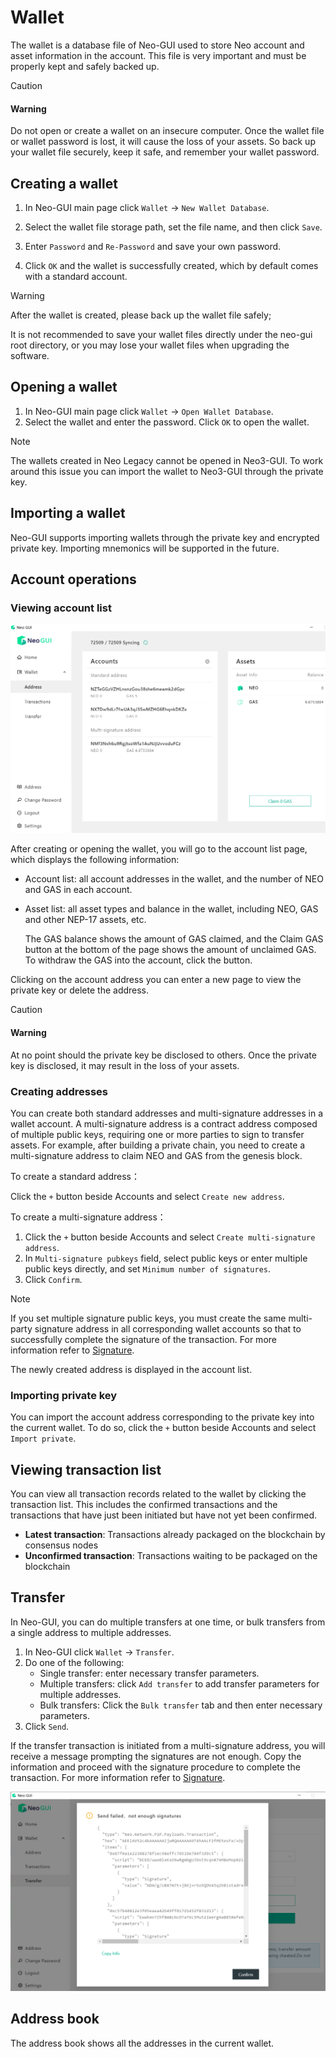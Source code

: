 # Wallet

The wallet is a database file of Neo-GUI used to store Neo account and asset information in the account. This file is very important and must be properly kept and safely backed up.

> [!CAUTION]
>
> #### Warning
>
> Do not open or create a wallet on an insecure computer. Once the wallet file or wallet password is lost, it will cause the loss of your assets. So back up your wallet file securely, keep it safe, and remember your wallet password.

## Creating a wallet

1. In Neo-GUI main page click `Wallet` -> `New Wallet Database`.

2. Select the wallet file storage path, set the file name, and then click `Save`.

3. Enter `Password` and `Re-Password` and save your own password.

4. Click `OK` and the wallet is successfully created, which by default comes with a standard account.

> [!Warning]
>
> After the wallet is created, please back up the wallet file safely;
>
> It is not recommended to save your wallet files directly under the neo-gui root directory, or you may lose your wallet files when upgrading the software.

## Opening a wallet

1. In Neo-GUI main page click `Wallet` -> `Open Wallet Database`.
2. Select the wallet and enter the password. Click `OK` to open the wallet.

> [!Note]
>
> The wallets created in Neo Legacy cannot be opened in Neo3-GUI. To work around this issue you can import the wallet to Neo3-GUI through the private key.

## Importing a wallet

Neo-GUI supports importing wallets through the private key and encrypted private key. Importing  mnemonics will be supported in the future.

## Account operations

### Viewing account list

![](../assets/guiWallet.png)

After creating or opening the wallet, you will go to the account list page, which displays the following information:

- Account list: all account addresses in the wallet, and the number of NEO and GAS in each account.

- Asset list: all asset types and balance in the wallet, including NEO, GAS and other NEP-17 assets, etc.

  The GAS balance shows the amount of GAS claimed, and the Claim GAS button at the bottom of the page shows the amount of unclaimed GAS. To withdraw the GAS into the account, click the button.

Clicking on the account address you can enter a new page to view the private key or delete the address.


> [!CAUTION]
>
> #### Warning
>
> At no point should the private key be disclosed to others. Once the private key is disclosed, it may result in the loss of your assets.

### Creating addresses

You can create both standard addresses and multi-signature addresses in a wallet account. A multi-signature address is a contract address composed of multiple public keys, requiring one or more parties to sign to transfer assets. For example, after building a private chain, you need to create a multi-signature address to claim NEO and GAS from the genesis block.

To create a standard address：

Click the `+` button beside Accounts and select `Create new address`.

To create a multi-signature address：

1. Click the `+` button beside Accounts and select `Create multi-signature address`.
2. In `Multi-signature pubkeys` field, select public keys or enter multiple public keys directly, and set `Minimum number of signatures`.
3. Click `Confirm`.

> [!Note]
>
> If you set multiple signature public keys, you must create the same multi-party signature address in all corresponding wallet accounts so that to successfully complete the signature of the transaction. For more information refer to [Signature](advanced.md).

The newly created address is displayed in the account list.

### Importing private key

You can import the account address corresponding to the private key into the current wallet. To do so, click the `+` button beside Accounts and select `Import private`.

## Viewing transaction list

You can view all transaction records related to the wallet by clicking the transaction list. This includes the confirmed transactions and the transactions that have just been initiated but have not yet been confirmed.

+ **Latest transaction**: Transactions already packaged on the blockchain by consensus nodes
+ **Unconfirmed transaction**: Transactions waiting to be packaged on the blockchain

## Transfer

In Neo-GUI, you can do multiple transfers at one time, or bulk transfers from a single address to multiple addresses.

1. In Neo-GUI click `Wallet` -> `Transfer`.
2. Do one of the following:
   - Single transfer: enter necessary transfer parameters.
   - Multiple transfers: click `Add transfer` to add transfer parameters for multiple addresses.
   - Bulk transfers: Click the `Bulk transfer` tab and then enter necessary parameters.
3. Click `Send`.

If the transfer transaction is initiated from a multi-signature address, you will receive a message prompting the signatures are not enough. Copy the information and proceed with the signature procedure to complete the transaction. For more information refer to  [Signature](advanced.md).

![](../assets/sign_1.png)

## Address book

The address book shows all the addresses in the current wallet.